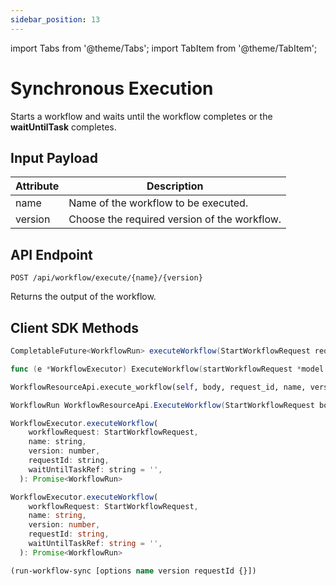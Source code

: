 ```yaml
---
sidebar_position: 13
---
```


import Tabs from '@theme/Tabs';
import TabItem from '@theme/TabItem';


# Synchronous Execution

Starts a workflow and waits until the workflow completes or the **waitUntilTask** completes. 


## Input Payload

| Attribute | Description | 
| ------------ | ------------- |
| name | Name of the workflow to be executed. |
| version  | Choose the required version of the workflow. |

## API Endpoint
```
POST /api/workflow/execute/{name}/{version}
```

Returns the output of the workflow.

## Client SDK Methods

<Tabs>
<TabItem value="Java" label="Java">

```java
CompletableFuture<WorkflowRun> executeWorkflow(StartWorkflowRequest request, String waitUntilTask)
```

</TabItem>
<TabItem value="Golang" label="Golang">

```go
func (e *WorkflowExecutor) ExecuteWorkflow(startWorkflowRequest *model.StartWorkflowRequest, waitUntilTask string) (run *model.WorkflowRun, err error)
```

</TabItem>
<TabItem value="Python" label="Python">

```python
WorkflowResourceApi.execute_workflow(self, body, request_id, name, version, **kwargs)
```

</TabItem>
<TabItem value="CSharp" label="CSharp">

```csharp
WorkflowRun WorkflowResourceApi.ExecuteWorkflow(StartWorkflowRequest body, string requestId, string name, int? version, string waitUntilTaskRef = null)
```

</TabItem>
<TabItem value="Javascript" label="Javascript">

```javascript
WorkflowExecutor.executeWorkflow(
    workflowRequest: StartWorkflowRequest,
    name: string,
    version: number,
    requestId: string,
    waitUntilTaskRef: string = '',
  ): Promise<WorkflowRun>
```

</TabItem>
<TabItem value="Typescript" label="Typescript">

```typescript
WorkflowExecutor.executeWorkflow(
    workflowRequest: StartWorkflowRequest,
    name: string,
    version: number,
    requestId: string,
    waitUntilTaskRef: string = '',
  ): Promise<WorkflowRun>
```

</TabItem>
<TabItem value="Clojure" label="Clojure">

```clojure
(run-workflow-sync [options name version requestId {}])
```

</TabItem>
</Tabs>
